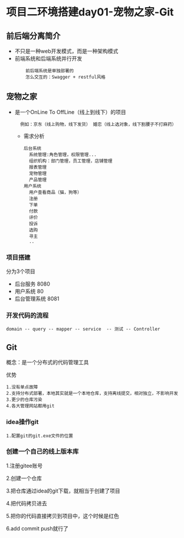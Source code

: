 # 项目二环境搭建day01-宠物之家-Git

## 前后端分离简介
- 不只是一种web开发模式，而是一种架构模式
- 前端系统和后端系统并行开发
  ``` 
      前后端系统是单独部署的
      怎么交互的：Swagger + restful风格
  ``` 
## 宠物之家
- 是一个OnLine To OffLine（线上到线下）的项目
    ``` 
      例如：京东（线上购物，线下发货） 婚恋（线上选对象，线下割腰子不打麻药）
    ``` 
    - 需求分析
        ``` 
        后台系统
          系统管理:角色管理，权限管理...
          组织机构：部门管理，员工管理，店铺管理
          报表管理
          宠物管理
          产品管理
        用户系统
          用户查看商品（猫，狗等）
          注册
          下单
          付款
          评价
          投诉
          选购
          寻主
          ..
        ``` 

### 项目搭建
分为3个项目
- 后台服务  8080
- 用户系统  80
- 后台管理系统 8081

### 开发代码的流程
    domain -- query -- mapper -- service  -- 测试 -- Controller

## Git
概念：是一个分布式的代码管理工具

优势

  ```
  1.没有单点故障
  2.支持分布式部署，本地其实就是一个本地仓库，支持离线提交，相对独立，不影响开发
  3.更少的仓库污染
  4.各大管理网站都用git
  ```
### idea操作git
    1.配置git的git.exe文件的位置

### 创建一个自己的线上版本库
1.注册gitee账号

2.创建一个仓库

3.把仓库通过idea的git下载，就相当于创建了项目

4.把代码拷贝进去

5.把你的代码直接拷贝到项目中，这个时候是红色

6.add  commit  push就行了



